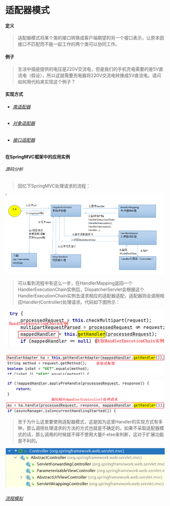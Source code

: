# 适配器模式

#### 定义

>适配器模式将某个类的接口转换成客户端期望的另一个接口表示，让原本因接口不匹配而不能一起工作的两个类可以协同工作。

#### 例子

>生活中插座提供的电压是220V交流电，但是我们的手机充电需要的是5V直流电（假设），所以这就需要充电器将220V交流电转换成5V直流电。请问如何用代码来实现这个例子？

#### 实现方式

* ###### [类适配器](clz/clz.md)

* ###### [对象适配器](obj/obj.md)

* ###### [接口适配器](intf/intf.md)

#### 在SpringMVC框架中的应用实例

###### 源码分析

>回忆下SpringMVC处理请求的流程：

![SpringMVC.png](../../../../img/pattern/sp/adapter/SpringMVC.png)

>可以看到流程中有这么一步，在HandlerMapping返回一个HandlerExecutionChain实例后，DispatcherServlet会根据这个HandlerExecutionChain实例去请求相应的适配器适配，适配器则会调用相应Handler(Controller)处理请求。代码如下图所示：

![#1](../../../../img/pattern/sp/adapter/Snipaste_2021-02-18_22-14-09.png)

![#2](../../../../img/pattern/sp/adapter/Snipaste_2021-02-18_22-16-23.png)

![#3](../../../../img/pattern/sp/adapter/Snipaste_2021-02-18_22-18-13.png)

>至于为什么这里要使用适配器模式，这是因为这里Handler的实现方式有多种，那么调用处理请求的方法的方式也就是不确定的。如果不采取适配器模式的话，那么调用的时候就不得不使用大量if-else来判断，这对于扩展功能是不利的。

![#4](../../../../img/pattern/sp/adapter/Snipaste_2021-02-19_16-51-02.png)

###### [流程模拟](mvc/mvc.md)
